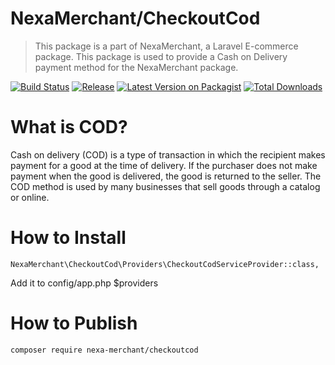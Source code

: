 # NexaMerchant/CheckoutCod

> This package is a part of NexaMerchant, a Laravel E-commerce package. This package is used to provide a Cash on Delivery payment method for the NexaMerchant package.

[![Build Status](https://github.com/NexaMerchant/CheckoutCod/workflows/Laravel/badge.svg)](https://github.com/NexaMerchant/CheckoutCod)
[![Release](https://img.shields.io/github/release/NexaMerchant/CheckoutCod.svg?style=flat-square)](https://github.com/NexaMerchant/CheckoutCod/releases)
[![Latest Version on Packagist](https://img.shields.io/packagist/v/Nexa-Merchant/CheckoutCod.svg?style=flat-square)](https://packagist.org/packages/Nexa-Merchant/CheckoutCod)
[![Total Downloads](https://img.shields.io/packagist/dt/Nexa-Merchant/CheckoutCod.svg?style=flat-square)](https://packagist.org/packages/Nexa-Merchant/CheckoutCod)

# What is COD?

Cash on delivery (COD) is a type of transaction in which the recipient makes payment for a good at the time of delivery. If the purchaser does not make payment when the good is delivered, the good is returned to the seller. The COD method is used by many businesses that sell goods through a catalog or online.




# How to Install


```
NexaMerchant\CheckoutCod\Providers\CheckoutCodServiceProvider::class,
```
Add it to config/app.php $providers

# How to Publish

```
composer require nexa-merchant/checkoutcod
```